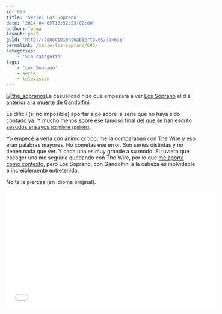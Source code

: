 ```yaml
---
id: 695
title: 'Serie: Los Soprano'
date: '2014-04-05T18:52:53+02:00'
author: fpuga
layout: post
guid: 'http://conocimientoabierto.es/?p=695'
permalink: /serie-los-soprano/695/
categories:
    - 'Sin categoría'
tags:
    - 'Los Soprano'
    - serie
    - televisión
---
```


[![the_sopranos](http://conocimientoabierto.es/wp-content/blogs.dir/16/files/galerias/enelblog/thumbs/thumbs_the_sopranos.jpg)](http://conocimientoabierto.es/wp-content/blogs.dir/16/files/galerias/enelblog/the_sopranos.jpg "poster promocional de los soprano")La casualidad hizo que empezara a ver [Los Soprano](http://es.wikipedia.org/wiki/Los_Soprano) el día anterior a [la muerte de Gandolfini](http://www.rtve.es/noticias/20130620/muere-actor-james-gandolfini-protagonista-the-sopranos/693080.shtml).

Es difícil (si no imposible) aportar algo sobre la serie que no haya sido [contado ya](http://www.jotdown.es/2011/11/imprescindibles-the-sopranos/). Y mucho menos sobre ese famoso final del que se han escrito [sesudos ensayos <small>(contiene spoilers)</small>](http://masterofsopranos.wordpress.com/the-sopranos-definitive-explanation-of-the-end/).

Yo empecé a verla con ánimo crítico, me la comparaban con [The Wire](http://es.wikipedia.org/wiki/The_Wire) y eso eran palabras mayores. No cometas ese error. Son series distintas y no tienen nada que ver. Y cada una es muy grande a su modo. Si tuviera que escoger una me seguiría quedando con The Wire, por lo que [me aporta como contexto](http://www.mediavida.com/foro/off-topic/alcalde-reikiavik-ver-the-wire-para-gobernar-389094), pero Los Soprano, con Gandolfini a la cabeza es inolvidable e increiblemente entretenida.

No te la pierdas (en idioma original).

<iframe allowfullscreen="" frameborder="0" height="315" loading="lazy" src="//www.youtube.com/embed/NUT07eZoXPw?rel=0" width="560"></iframe>